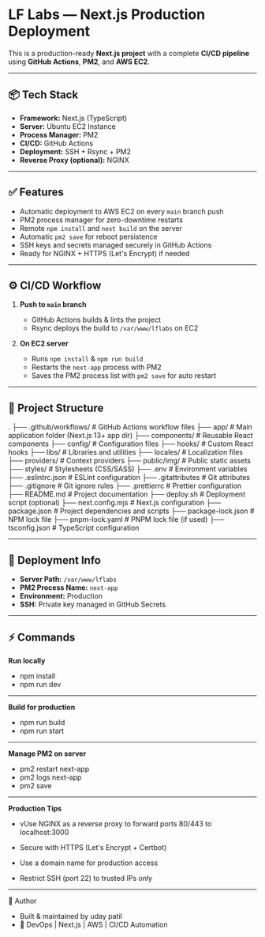 #  LF Labs — Next.js Production Deployment

This is a production-ready **Next.js project** with a complete **CI/CD pipeline** using **GitHub Actions**, **PM2**, and **AWS EC2**.

---

## 📦 Tech Stack

- **Framework:** Next.js (TypeScript)
- **Server:** Ubuntu EC2 Instance
- **Process Manager:** PM2
- **CI/CD:** GitHub Actions
- **Deployment:** SSH + Rsync + PM2
- **Reverse Proxy (optional):** NGINX

---

## ✅ Features

- Automatic deployment to AWS EC2 on every `main` branch push
- PM2 process manager for zero-downtime restarts
- Remote `npm install` and `next build` on the server
- Automatic `pm2 save` for reboot persistence
- SSH keys and secrets managed securely in GitHub Actions
- Ready for NGINX + HTTPS (Let's Encrypt) if needed

---

## ⚙️ CI/CD Workflow

1. **Push to `main` branch**
   - GitHub Actions builds & lints the project
   - Rsync deploys the build to `/var/www/lflabs` on EC2

2. **On EC2 server**
   - Runs `npm install` & `npm run build`
   - Restarts the `next-app` process with PM2
   - Saves the PM2 process list with `pm2 save` for auto restart

---

## 📁 Project Structure

.
├── .github/workflows/ # GitHub Actions workflow files
├── app/ # Main application folder (Next.js 13+ app dir)
├── components/ # Reusable React components
├── config/ # Configuration files
├── hooks/ # Custom React hooks
├── libs/ # Libraries and utilities
├── locales/ # Localization files
├── providers/ # Context providers
├── public/img/ # Public static assets
├── styles/ # Stylesheets (CSS/SASS)
├── .env # Environment variables
├── .eslintrc.json # ESLint configuration
├── .gitattributes # Git attributes
├── .gitignore # Git ignore rules
├── .prettierrc # Prettier configuration
├── README.md # Project documentation
├── deploy.sh # Deployment script (optional)
├── next.config.mjs # Next.js configuration
├── package.json # Project dependencies and scripts
├── package-lock.json # NPM lock file
├── pnpm-lock.yaml # PNPM lock file (if used)
├── tsconfig.json # TypeScript configuration


---

## 🚀 Deployment Info

- **Server Path:** `/var/www/lflabs`
- **PM2 Process Name:** `next-app`
- **Environment:** Production
- **SSH:** Private key managed in GitHub Secrets

---

## ⚡ Commands

**Run locally**

   - npm install
   - npm run dev

---

**Build for production**

   - npm run build
   - npm run start

---

**Manage PM2 on server**

   - pm2 restart next-app
   - pm2 logs next-app
   - pm2 save

---

**Production Tips**

   - vUse NGINX as a reverse proxy to forward ports 80/443 to localhost:3000

   - Secure with HTTPS (Let's Encrypt + Certbot)

   - Use a domain name for production access

   - Restrict SSH (port 22) to trusted IPs only

---

📢 Author
   - Built & maintained by uday patil
   - 💪 DevOps | Next.js | AWS | CI/CD Automation
